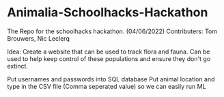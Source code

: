 # Animalia-Schoolhacks-Hackathon
The Repo for the schoolhacks hackathon. (04/06/2022)
Contributers: Tom Brouwers, Nic Leclerq

Idea:
Create a website that can be used to track flora and fauna. Can be used to help keep control of these populations and ensure they don't go extinct.



Put usernames and passwords into SQL database
Put animal location and type in the CSV file (Comma seperated value) so we can easily run ML
